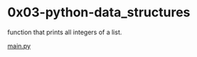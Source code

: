 <h1>0x03-python-data_structures</h1>

<p>function that prints all integers of a list.</p>

<a href="./main.py">main.py</a>
